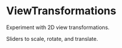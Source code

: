 # ViewTransformations

Experiment with 2D view transformations.

Sliders to scale, rotate, and translate.
